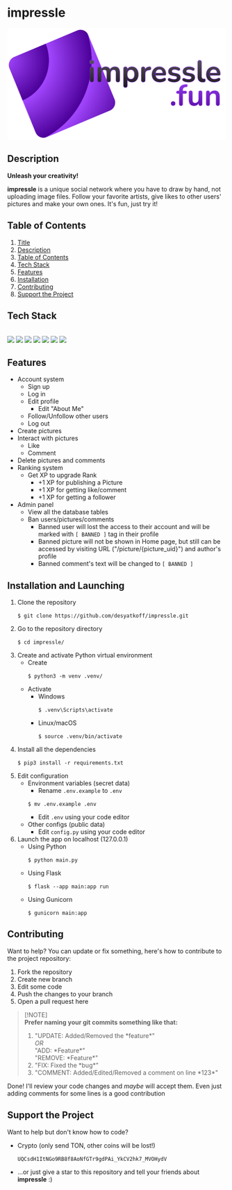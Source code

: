 # impressle

<p align="center">
    <img
        src = "/website/static/images/logo-full-dark.svg"
        height = "256"
    />
</p>


## Description

**Unleash your creativity!**

**impressle** is a unique social network where you have to draw by hand, not uploading image files. Follow your favorite artists, give likes to other users' pictures and make your own ones. It's fun, just try it!


## Table of Contents

1. [Title](#impressle)
2. [Description](#description)
3. [Table of Contents](#table%20of%20contents)
4. [Tech Stack](#tech%20stack)
5. [Features](#features)
6. [Installation](#installation)
7. [Contributing](#contributing)
8. [Support the Project](#support%20the%20project)


## Tech Stack
\
<img
    src = "https://cdn.jsdelivr.net/gh/devicons/devicon@latest/icons/css3/css3-original.svg"
    height = "64"
/>
<img
    src = "https://cdn.jsdelivr.net/gh/devicons/devicon@latest/icons/flask/flask-original.svg"
    height = "64"
/>
<img
    src = "https://cdn.jsdelivr.net/gh/devicons/devicon@latest/icons/html5/html5-original.svg"
    height = "64"
/>
<img
    src = "https://cdn.jsdelivr.net/gh/devicons/devicon@latest/icons/javascript/javascript-original.svg"
    height = "64"
/>
<img
    src = "https://cdn.jsdelivr.net/gh/devicons/devicon@latest/icons/python/python-original.svg"
    height = "64"
/>
<img
    src = "https://cdn.jsdelivr.net/gh/devicons/devicon@latest/icons/sqlalchemy/sqlalchemy-original.svg"
    height = "64"
/>
<img
    src = "https://cdn.jsdelivr.net/gh/devicons/devicon@latest/icons/sqlite/sqlite-original.svg"
    height = "64"
/>


## Features

* Account system
    + Sign up
    + Log in
    + Edit profile
        - Edit "About Me"
    + Follow/Unfollow other users
    + Log out
* Create pictures
* Interact with pictures
    + Like
    + Comment
* Delete pictures and comments
* Ranking system
    + Get XP to upgrade Rank
        - +1 XP for publishing a Picture
        - +1 XP for getting like/comment
        - +1 XP for getting a follower
* Admin panel
    + View all the database tables
    + Ban users/pictures/comments
        - Banned user will lost the access to their account and will be marked with `[ BANNED ]` tag in their profile
        - Banned picture will not be shown in Home page, but still can be accessed by visiting URL ("/picture/{picture_uid}") and author's profile
        - Banned comment's text will be changed to `[ BANNED ]`


## Installation and Launching

1. Clone the repository
    ```Shell
    $ git clone https://github.com/desyatkoff/impressle.git
    ```
2. Go to the repository directory
    ```Shell
    $ cd impressle/
    ```
3. Create and activate Python virtual environment
    * Create
        ```Shell
        $ python3 -m venv .venv/
        ```
    * Activate
        + Windows
            ```Shell
            $ .venv\Scripts\activate
            ```
        + Linux/macOS
            ```Shell
            $ source .venv/bin/activate
            ```
4. Install all the dependencies
    ```Shell
    $ pip3 install -r requirements.txt
    ```
5. Edit configuration
    * Environment variables (secret data)
        + Rename `.env.example` to `.env`
        ```Shell
        $ mv .env.example .env
        ```
        + Edit `.env` using your code editor
    * Other configs (public data)
        + Edit `config.py` using your code editor
6. Launch the app on localhost (127.0.0.1)
    * Using Python
        ```Shell
        $ python main.py
        ```
    * Using Flask
        ```Shell
        $ flask --app main:app run
        ```
    * Using Gunicorn
        ```Shell
        $ gunicorn main:app
        ```


## Contributing

Want to help? You can update or fix something, here's how to contribute to the project repository:

1. Fork the repository
2. Create new branch
3. Edit some code
4. Push the changes to your branch
5. Open a pull request here

> [!NOTE]\
> **Prefer naming your git commits something like that:**
>
> 1. "UPDATE: Added/Removed the \*feature\*"\
> *OR*\
> "ADD: \*Feature\*"\
> "REMOVE: \*Feature\*"
> 2. "FIX: Fixed the \*bug\*"
> 3. "COMMENT: Added/Edited/Removed a comment on line \*123\*"

Done! I'll review your code changes and *maybe* will accept them. Even just adding comments for some lines is a good contribution


## Support the Project

Want to help but don't know how to code?

* Crypto (only send TON, other coins will be lost!)
    ```
    UQCsdH1ItNGo9RB8f8AoNfGTr9gdPAi_YkCV2hk7_MVOHydV
    ```
* ...or just give a star to this repository and tell your friends about **impressle** :)
